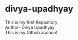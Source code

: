 # divya-upadhyay
This is my first Repository
<br>
Author- Divya Upadhyay
<br>
This is my Github account
